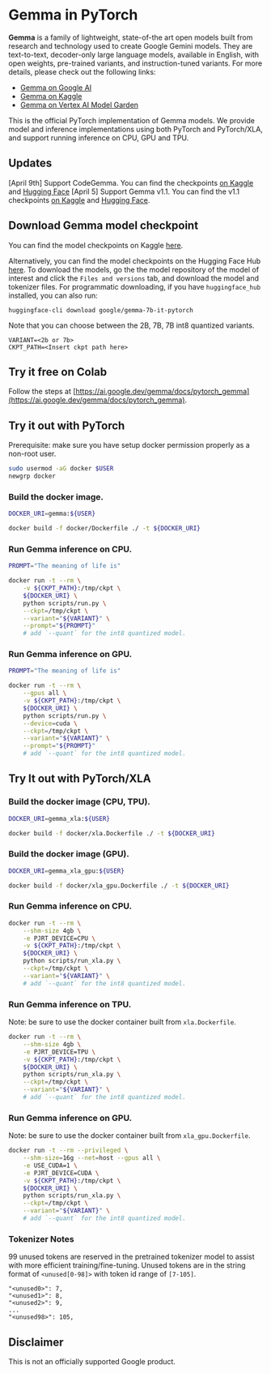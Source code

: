 # Gemma in PyTorch

**Gemma** is a family of lightweight, state-of-the art open models built from research and technology used to create Google Gemini models. They are text-to-text, decoder-only large language models, available in English, with open weights, pre-trained variants, and instruction-tuned variants. For more details, please check out the following links:

 * [Gemma on Google AI](https://ai.google.dev/gemma)
 * [Gemma on Kaggle](https://www.kaggle.com/models/google/gemma)
 * [Gemma on Vertex AI Model Garden](https://console.cloud.google.com/vertex-ai/publishers/google/model-garden/335)

This is the official PyTorch implementation of Gemma models. We provide model and inference implementations using both PyTorch and PyTorch/XLA, and support running inference on CPU, GPU and TPU. 

## Updates

[April 9th] Support CodeGemma. You can find the checkpoints [on Kaggle](https://www.kaggle.com/models/google/codegemma/pytorch) and [Hugging Face](https://huggingface.co/collections/google/codegemma-release-66152ac7b683e2667abdee11)
[April 5] Support Gemma v1.1. You can find the v1.1 checkpoints [on Kaggle](https://www.kaggle.com/models/google/gemma/frameworks/pyTorch) and [Hugging Face](https://huggingface.co/collections/google/gemma-release-65d5efbccdbb8c4202ec078b).

## Download Gemma model checkpoint

You can find the model checkpoints on Kaggle
[here](https://www.kaggle.com/models/google/gemma/frameworks/pyTorch).

Alternatively, you can find the model checkpoints on the Hugging Face Hub [here](https://huggingface.co/models?other=gemma_torch). To download the models, go the the model repository of the model of interest and click the `Files and versions` tab, and download the model and tokenizer files. For  programmatic downloading, if you have `huggingface_hub`
installed, you can also run:

```
huggingface-cli download google/gemma-7b-it-pytorch
``` 

Note that you can choose between the 2B, 7B, 7B int8 quantized variants.

```
VARIANT=<2b or 7b>
CKPT_PATH=<Insert ckpt path here>
```

## Try it free on Colab

Follow the steps at
[https://ai.google.dev/gemma/docs/pytorch_gemma](https://ai.google.dev/gemma/docs/pytorch_gemma).

## Try it out with PyTorch

Prerequisite: make sure you have setup docker permission properly as a non-root user.

```bash
sudo usermod -aG docker $USER
newgrp docker
```

### Build the docker image.

```bash
DOCKER_URI=gemma:${USER}

docker build -f docker/Dockerfile ./ -t ${DOCKER_URI}
```

### Run Gemma inference on CPU.

```bash
PROMPT="The meaning of life is"

docker run -t --rm \
    -v ${CKPT_PATH}:/tmp/ckpt \
    ${DOCKER_URI} \
    python scripts/run.py \
    --ckpt=/tmp/ckpt \
    --variant="${VARIANT}" \
    --prompt="${PROMPT}"
    # add `--quant` for the int8 quantized model.
```

### Run Gemma inference on GPU.

```bash
PROMPT="The meaning of life is"

docker run -t --rm \
    --gpus all \
    -v ${CKPT_PATH}:/tmp/ckpt \
    ${DOCKER_URI} \
    python scripts/run.py \
    --device=cuda \
    --ckpt=/tmp/ckpt \
    --variant="${VARIANT}" \
    --prompt="${PROMPT}"
    # add `--quant` for the int8 quantized model.
```

## Try It out with PyTorch/XLA

### Build the docker image (CPU, TPU).

```bash
DOCKER_URI=gemma_xla:${USER}

docker build -f docker/xla.Dockerfile ./ -t ${DOCKER_URI}
```

### Build the docker image (GPU).

```bash
DOCKER_URI=gemma_xla_gpu:${USER}

docker build -f docker/xla_gpu.Dockerfile ./ -t ${DOCKER_URI}
```

### Run Gemma inference on CPU.

```bash
docker run -t --rm \
    --shm-size 4gb \
    -e PJRT_DEVICE=CPU \
    -v ${CKPT_PATH}:/tmp/ckpt \
    ${DOCKER_URI} \
    python scripts/run_xla.py \
    --ckpt=/tmp/ckpt \
    --variant="${VARIANT}" \
    # add `--quant` for the int8 quantized model.
```

### Run Gemma inference on TPU.

Note: be sure to use the docker container built from `xla.Dockerfile`.

```bash
docker run -t --rm \
    --shm-size 4gb \
    -e PJRT_DEVICE=TPU \
    -v ${CKPT_PATH}:/tmp/ckpt \
    ${DOCKER_URI} \
    python scripts/run_xla.py \
    --ckpt=/tmp/ckpt \
    --variant="${VARIANT}" \
    # add `--quant` for the int8 quantized model.
```

### Run Gemma inference on GPU.

Note: be sure to use the docker container built from `xla_gpu.Dockerfile`.

```bash
docker run -t --rm --privileged \
    --shm-size=16g --net=host --gpus all \
    -e USE_CUDA=1 \
    -e PJRT_DEVICE=CUDA \
    -v ${CKPT_PATH}:/tmp/ckpt \
    ${DOCKER_URI} \
    python scripts/run_xla.py \
    --ckpt=/tmp/ckpt \
    --variant="${VARIANT}" \
    # add `--quant` for the int8 quantized model.
```

### Tokenizer Notes

99 unused tokens are reserved in the pretrained tokenizer model to assist with more efficient training/fine-tuning. Unused tokens are in the string format of `<unused[0-98]>` with token id range of `[7-105]`. 

```
"<unused0>": 7,
"<unused1>": 8,
"<unused2>": 9,
...
"<unused98>": 105,
```

## Disclaimer

This is not an officially supported Google product.
